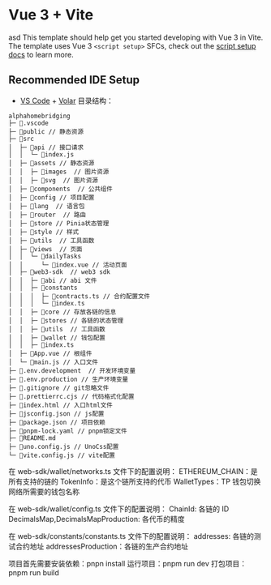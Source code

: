 # Vue 3 + Vite
asd
This template should help get you started developing with Vue 3 in Vite. The template uses Vue 3 `<script setup>` SFCs, check out the [script setup docs](https://v3.vuejs.org/api/sfc-script-setup.html#sfc-script-setup) to learn more.

## Recommended IDE Setup

- [VS Code](https://code.visualstudio.com/) + [Volar](https://marketplace.visualstudio.com/items?itemName=Vue.volar)
目录结构：

```
alphahomebridging
├─ 📁.vscode
├─ 📁public // 静态资源
├─ 📁src
│  ├─ 📁api // 接口请求
│  │  └─ 📄index.js
│  ├─ 📁assets // 静态资源
│  │  ├─ 📁images  // 图片资源
│  │  ├─ 📁svg  // 图片资源
│  ├─ 📁components  // 公共组件
│  ├─ 📁config // 项目配置
│  ├─ 📁lang  // 语言包
│  ├─ 📁router  // 路由
│  ├─ 📁store // Pinia状态管理
│  ├─ 📁style // 样式
│  ├─ 📁utils  // 工具函数
│  ├─ 📁views  // 页面
│  │  └─ 📁dailyTasks
│  │     └─ 📄index.vue // 活动页面
│  ├─ 📁web3-sdk  // web3 sdk
│  │  ├─ 📁abi // abi 文件
│  │  ├─ 📁constants
│  │  │  ├─ 📄contracts.ts // 合约配置文件
│  │  │  └─ 📄index.ts
│  │  ├─ 📁core // 存放各链的信息
│  │  ├─ 📁stores // 各链的状态管理
│  │  ├─ 📁utils  // 工具函数
│  │  ├─ 📁wallet // 钱包配置
│  │  ├─ 📄index.ts
│  ├─ 📄App.vue // 根组件
│  └─ 📄main.js // 入口文件
├─ 📄.env.development  // 开发环境变量
├─ 📄.env.production // 生产环境变量
├─ 📄.gitignore // git忽略文件
├─ 📄.prettierrc.cjs // 代码格式化配置
├─ 📄index.html // 入口html文件
├─ 📄jsconfig.json // js配置
├─ 📄package.json // 项目依赖
├─ 📄pnpm-lock.yaml // pnpm锁定文件
├─ 📄README.md
├─ 📄uno.config.js // UnoCss配置
└─ 📄vite.config.js // vite配置
```

在 web-sdk/wallet/networks.ts 文件下的配置说明：
ETHEREUM_CHAIN：是所有支持的链的
TokenInfo：是这个链所支持的代币
WalletTypes：TP 钱包切换网络所需要的钱包名称

在 web-sdk/wallet/config.ts 文件下的配置说明：
ChainId: 各链的 ID
DecimalsMap,DecimalsMapProduction: 各代币的精度

在 web-sdk/constants/constants.ts 文件下的配置说明：
addresses: 各链的测试合约地址
addressesProduction：各链的生产合约地址

项目首先需要安装依赖：pnpn install
运行项目：pnpm run dev
打包项目：pnpm run build
